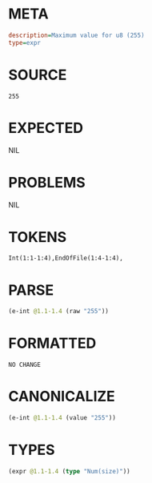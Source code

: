 # META
~~~ini
description=Maximum value for u8 (255)
type=expr
~~~
# SOURCE
~~~roc
255
~~~
# EXPECTED
NIL
# PROBLEMS
NIL
# TOKENS
~~~zig
Int(1:1-1:4),EndOfFile(1:4-1:4),
~~~
# PARSE
~~~clojure
(e-int @1.1-1.4 (raw "255"))
~~~
# FORMATTED
~~~roc
NO CHANGE
~~~
# CANONICALIZE
~~~clojure
(e-int @1.1-1.4 (value "255"))
~~~
# TYPES
~~~clojure
(expr @1.1-1.4 (type "Num(size)"))
~~~
